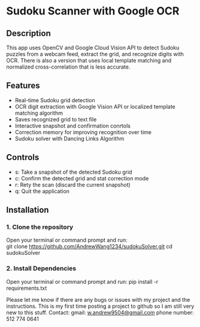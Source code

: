 # Sudoku Scanner with Google OCR

## Description
This app uses OpenCV and Google Cloud Vision API to detect Sudoku puzzles from a webcam feed, extract the grid, and recognize digits with OCR. There is also a version that uses local template matching and normalized cross-correlation that is less accurate.

## Features
- Real-time Sudoku grid detection
- OCR digit extraction with Google Vision API or localized template matching algorithm
- Saves recognized grid to text file
- Interactive snapshot and confirmation conrtols
- Correction memory for improving recognition over time
- Sudoku solver with Dancing Links Algorithm

## Controls
- s: Take a snapshot of the detected Sudoku grid
- c: Confirm the detected grid and stat correction mode
- r: Rety the scan (discard the current snapshot)
- q: Quit the application


## Installation
### 1. Clone the repository  
Open your terminal or command prompt and run:  
git clone https://github.com/AndrewWang1234/sudokuSolver.git
cd sudokuSolver

### 2. Install Dependencies
Open your terminal or command prompt and run: 
pip install -r requirements.txt

Please let me know if there are any bugs or issues with my project and the instructions. This is my first time posting a project to github so I am still very new to this stuff.
Contact:
gmail: w.andrew9504@gmail.com
phone number: 512 774 0641
